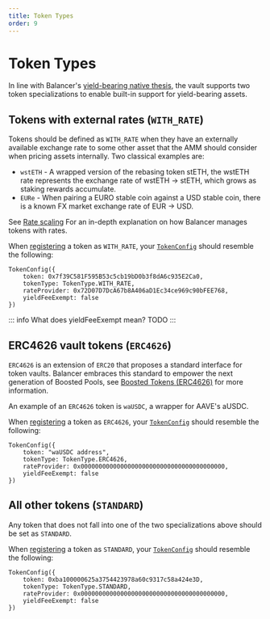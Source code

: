```yaml
---
title: Token Types
order: 9
---
```



# Token Types
In line with Balancer's [yield-bearing native thesis](), the vault supports two token specializations to enable built-in support for yield-bearing assets.

## Tokens with external rates (`WITH_RATE`)

Tokens should be defined as `WITH_RATE` when they have an externally available exchange rate to some other asset that the AMM should consider when pricing assets internally. Two classical examples are:

- `wstETH` - A wrapped version of the rebasing token stETH, the wstETH rate represents the exchange rate of wstETH -> stETH, which grows as staking rewards accumulate.
- `EURe` - When pairing a EURO stable coin against a USD stable coin, there is a known FX market exchange rate of EUR -> USD. 

See [Rate scaling](./rate-scaling.md) For an in-depth explanation on how Balancer manages tokens with rates.

When [registering](https://github.com/balancer/balancer-v3-monorepo/blob/main/pkg/vault/contracts/VaultExtension.sol#L156) a token as `WITH_RATE`, your [`TokenConfig`](https://github.com/balancer/balancer-v3-monorepo/blob/main/pkg/interfaces/contracts/vault/VaultTypes.sol#L68) should resemble the following:
```solidity
TokenConfig({
    token: 0x7f39C581F595B53c5cb19bD0b3f8dA6c935E2Ca0,
    tokenType: TokenType.WITH_RATE,
    rateProvider: 0x72D07D7DcA67b8A406aD1Ec34ce969c90bFEE768,
    yieldFeeExempt: false
})
```

::: info What does yieldFeeExempt mean?
TODO
:::

## ERC4626 vault tokens (`ERC4626`)
`ERC4626` is an extension of `ERC20` that proposes a standard interface for token vaults. Balancer embraces this standard to empower the next generation of Boosted Pools, see [Boosted Tokens (ERC4626)](./boosted-tokens-erc4626.md) for more information.

An example of an `ERC4626` token is `waUSDC`, a wrapper for AAVE's aUSDC.

When [registering](https://github.com/balancer/balancer-v3-monorepo/blob/main/pkg/vault/contracts/VaultExtension.sol#L156) a token as `ERC4626`, your [`TokenConfig`](https://github.com/balancer/balancer-v3-monorepo/blob/main/pkg/interfaces/contracts/vault/VaultTypes.sol#L68) should resemble the following:
```solidity
TokenConfig({
    token: "waUSDC address",
    tokenType: TokenType.ERC4626,
    rateProvider: 0x0000000000000000000000000000000000000000,
    yieldFeeExempt: false
})
```

## All other tokens (`STANDARD`)
Any token that does not fall into one of the two specializations above should be set as `STANDARD`. 

When [registering](https://github.com/balancer/balancer-v3-monorepo/blob/main/pkg/vault/contracts/VaultExtension.sol#L156) a token as `STANDARD`, your [`TokenConfig`](https://github.com/balancer/balancer-v3-monorepo/blob/main/pkg/interfaces/contracts/vault/VaultTypes.sol#L68) should resemble the following:
```solidity
TokenConfig({
    token: 0xba100000625a3754423978a60c9317c58a424e3D,
    tokenType: TokenType.STANDARD,
    rateProvider: 0x0000000000000000000000000000000000000000,
    yieldFeeExempt: false
})
```
